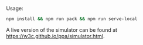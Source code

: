 Usage:

```sh
npm install && npm run pack && npm run serve-local
```

A live version of the simulator can be found at
https://w3c.github.io/ppa/simulator.html.
